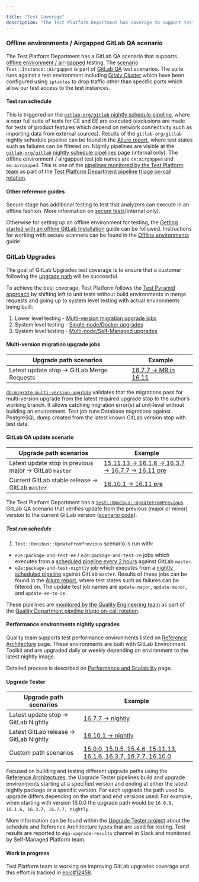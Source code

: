 ```yaml
---

title: "Test Coverage"
description: "The Test Platform Department has coverage to support testing particular scenarios."
---
```


### Offline environments / Airgapped GitLab QA scenario

The Test Platform Department has a GitLab QA scenario that supports [offline environment / air-gapped](https://docs.gitlab.com/ee/user/application_security/offline_deployments) testing.
The [scenario](https://gitlab.com/gitlab-org/gitlab-qa/-/blob/master/lib/gitlab/qa/scenario/test/instance/airgapped.rb) `Test::Instance::Airgapped` is part of [GitLab QA](https://gitlab.com/gitlab-org/gitlab-qa/-/blob/master/docs/what_tests_can_be_run.md#testinstanceairgapped)
test scenarios. The suite runs against a test environment including [Gitaly Cluster](https://docs.gitlab.com/ee/administration/gitaly/) which have been configured using `iptables` to drop traffic other than specific ports which allow our test access to the test instances.

#### Test run schedule

This is triggered on the [`gitlab-org/gitlab` nightly schedule pipeline](https://gitlab.com/gitlab-org/gitlab/-/blob/master/.gitlab/ci/package-and-test-nightly/main.gitlab-ci.yml),
where a near full suite of tests for CE and EE are executed (exclusions are made for tests of product features which depend on network connectivity
such as importing data from external sources). Results of the `gitlab-org/gitlab` nightly schedule pipeline
can be found in the [Allure report](https://gitlab-qa-allure-reports.s3.amazonaws.com/nightly/master/index.html),
where test states such as failures can be filtered on.
Nightly pipelines are visible at the
[`gitlab-org/gitlab` nightly schedule pipelines](https://gitlab.com/gitlab-org/gitlab/-/pipeline_schedules) page (internal only).
The offline environment / airgapped test job names are `ce:airgapped` and `ee:airgapped`.
This is one of the [pipelines monitored by the Test Platform team](/handbook/engineering/infrastructure/test-platform/debugging-qa-test-failures/#qa-test-pipelines) as part of the
[Test Platform Department pipeline triage on-call rotation](/handbook/engineering/infrastructure/test-platform/oncall-rotation/).

#### Other reference guides

Secure stage has additional testing to test that analyzers can execute in an offline fashion.
More information on [secure tests](https://gitlab.com/gitlab-org/security-products/tests/common/-/blob/master/README.md#known-testing-branches)(internal only).

Otherwise for setting up an offline environment for testing, the [Getting started with an offline GitLab Installation](https://docs.gitlab.com/ee/topics/offline/quick_start_guide.html) guide can be followed.
Instructions for working with secure scanners can be found in the [Offline environments](https://docs.gitlab.com/ee/user/application_security/offline_deployments/) guide.

### GitLab Upgrades

The goal of GitLab Upgrades test coverage is to ensure that a customer following the [upgrade path](https://docs.gitlab.com/ee/update/index.html#upgrade-paths) will be successful.

To achieve the best coverage, Test Platform follows the [Test Pyramid approach](https://docs.gitlab.com/ee/development/testing_guide/testing_levels.html)
by shifting left to unit tests without build environments in merge requests
and going up to system level testing with actual environments being built:

1. Lower level testing - [Multi-version migration upgrade jobs](#multi-version-migration-upgrade-jobs)
1. System level testing - [Single-node/Docker upgrades](#gitlab-qa-update-scenario)
1. System level testing - [Multi-node/Self-Managed upgrades](#upgrade-tester)

#### Multi-version migration upgrade jobs

| Upgrade path scenarios                     | Example             |
|--------------------------------------------|---------------------|
| Latest update stop → GitLab Merge Requests | [16.7.7 → MR in 16.11](https://gitlab.com/gitlab-org/gitlab/-/jobs/6488556764) |

[`db:migrate:multi-version-upgrade`](https://docs.gitlab.com/ee/development/database/dbmigrate:multi-version-upgrade-job.html)
validates that the migrations pass for multi-version upgrade from the latest required upgrade stop to the author’s working branch.
It allows catching migration error(s) at unit-level without building an environment.
Test job runs Database migrations against PostgreSQL dump created from the latest known GitLab version stop with test data.

#### GitLab QA update scenario

| Upgrade path scenarios                                  | Example             |
|---------------------------------------------------------|---------------------|
| Latest update stop in previous major → GitLab `master`  | [15.11.13 → 16.1.6 → 16.3.7 → 16.7.7 → 16.11 pre](https://gitlab.com/gitlab-org/gitlab/-/jobs/6539783636#L351) |
| Current GitLab stable release → GitLab `master`        | [16.10.1 → 16.11 pre](https://gitlab.com/gitlab-org/gitlab/-/jobs/6539783632#L350) |

The Test Platform Department has a [`Test::Omnibus::UpdateFromPrevious`](https://gitlab.com/gitlab-org/gitlab-qa/-/blob/master/docs/what_tests_can_be_run.md#testomnibusupdatefromprevious-full-image-address-current_version-majorminor)
GitLab QA scenario that verifies update from the previous (major or minor) version to the current GitLab version ([scenario code](https://gitlab.com/gitlab-org/gitlab-qa/-/blob/master/lib/gitlab/qa/scenario/test/omnibus/update_from_previous.rb)).

##### Test run schedule

1. `Test::Omnibus::UpdateFromPrevious` scenario is run with:
  - `e2e:package-and-test-ee` / `e2e:package-and-test-ce` jobs which executes from a [scheduled pipeline every 2 hours](https://gitlab.com/gitlab-org/gitlab/-/pipeline_schedules) against GitLab `master`.
  - `e2e:package-and-test-nightly` job which executes from a [nightly scheduled pipeline](https://gitlab.com/gitlab-org/gitlab/-/pipeline_schedules) against GitLab `master`.
  Results of these jobs can be found in the [Allure report](https://gitlab-qa-allure-reports.s3.amazonaws.com/e2e-package-and-test/master/index.html),
where test states such as failures can be filtered on.
The update test job names are `update-major`, `update-minor`, and `update-ee-to-ce`.

These pipelines are [monitored by the Quality Engineering team](/handbook/engineering/infrastructure/test-platform/debugging-qa-test-failures/#qa-test-pipelines) as part of the
[Quality Department pipeline triage on-call rotation](/handbook/engineering/infrastructure/test-platform/oncall-rotation/).

#### Performance environments nightly upgrades

Quality team supports test performance environments listed on [Reference Architecture](https://docs.gitlab.com/ee/administration/reference_architectures/#how-to-interpret-the-results) page.
These environments are built with GitLab Environment Toolkit and are upgraded daily or weekly depending on environment to the latest
nightly image.

Detailed process is described on [Performance and Scalability](https://docs.gitlab.com/ee/administration/reference_architectures/#how-to-interpret-the-results) page.

#### Upgrade Tester

| Upgrade path scenarios               | Example                                                                                                                                          |
|--------------------------------------|--------------------------------------------------------------------------------------------------------------------------------------------------|
| Latest update stop → GitLab Nightly | [16.7.7 → nightly](https://gitlab.com/gitlab-org/quality/upgrade-tester/-/pipelines/1234507969)                                                 |
| Latest GitLab release → GitLab Nightly | [16.10.1 → nightly](https://gitlab.com/gitlab-org/quality/upgrade-tester/-/pipelines/1240098663)
| Custom path scenarios                | [15.0.0, 15.0.5, 15.4.6, 15.11.13, 16.1.6, 16.3.7, 16.7.7, 16.10.0](https://gitlab.com/gitlab-org/quality/upgrade-tester/-/pipelines/1238546334) |

Focused on building and testing different upgrade paths using the [Reference Architectures](https://docs.gitlab.com/ee/administration/reference_architectures), the Upgrade Tester pipelines build and upgrade environments starting at a specified version and ending at either the latest nightly package or a specific version. For each upgrade the path used to upgrade differs depending on the start and end versions used. For example, when starting with version 16.0.0 the upgrade path would be
`16.0.0, 16.1.6, 16.3.7, 16.7.7, nightly`.

More information can be found within the [Upgrade Tester project](https://gitlab.com/gitlab-org/quality/upgrade-tester) about the schedule and Reference Architecture types that are used for testing. Test results are reported to `#qa-upgrade-results` channel in Slack and monitored by Self-Managed Platform team.

#### Work in progress

Test Platform team is working on improving GitLab upgrades coverage and this effort is
tracked in [epic#12458](https://gitlab.com/groups/gitlab-org/-/epics/12458).
